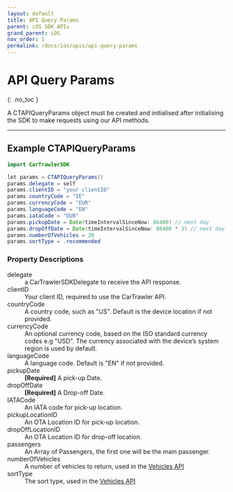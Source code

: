 ```yaml
---
layout: default
title: API Query Params
parent: iOS SDK APIs
grand_parent: iOS
nav_order: 1
permalink: /docs/ios/apis/api-query-params
---
```


# API Query Params

{: .no_toc }

A CTAPIQueryParams object must be created and initialised after initialising the SDK to make requests using our API methods.

---

## Example CTAPIQueryParams

```java
import CarTrawlerSDK

let params = CTAPIQueryParams()  
params.delegate = self
params.clientID = "your clientID"
params.countryCode = "IE"
params.currencyCode = "EUR"
params.languageCode = "EN"
params.iataCode = "DUB"
params.pickupDate = Date(timeIntervalSinceNow: 86400) // next day
params.dropOffDate = Date(timeIntervalSinceNow: 86400 * 3) // next day + 3 days
params.numberOfVehicles = 20
params.sortType = .recommended
```

### Property Descriptions

<dl>
<dt>delegate</dt>
<dd>a CarTrawlerSDKDelegate to receive the API response.</dd>
<dt>clientID</dt>
<dd>Your client ID, required to use the CarTrawler API.</dd>
<dt>countryCode</dt>
<dd>A country code, such as "US". Default is the device location if not provided.</dd>
<dt>currencyCode</dt>
<dd>An optional currency code, based on the ISO standard currency codes e.g "USD". The currency associated with the device’s system region is used by default.</dd>
<dt>languageCode</dt>
<dd>A language code. Default is "EN" if not provided.</dd>
<dt>pickupDate</dt>
<dd><b>[Required]</b> A pick-up Date.</dd>
<dt>dropOffDate</dt>
<dd><b>[Required]</b> A Drop-off Date.</dd>
<dt>IATACode </dt>
<dd>An IATA code for pick-up location.</dd>
<dt>pickupLocationID</dt>
<dd>An OTA Location ID for pick-up location.</dd>
<dt>dropOffLocationID</dt>
<dd>An OTA Location ID for drop-off location.</dd>
<dt>passengers</dt>
<dd>An Array of Passengers, the first one will be the main passenger.</dd>
<dt>numberOfVehicles</dt>
<dd>A number of vehicles to return, used in the <a href="/docs/ios/apis/vehicles">Vehicles API</a></dd>
<dt>sortType</dt>
<dd>The sort type, used in the <a href="/docs/ios/apis/vehicles">Vehicles API</a></dd>
</dl>